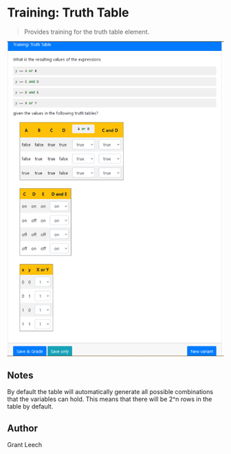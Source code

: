 # Training: Truth Table

> Provides training for the truth table element.

![Demo image of question.](serverFilesQuestion/screenshot0.png)

## Notes
By default the table will automatically generate all possible combinations
that the variables can hold. This means that there will be 2^n rows in the
table by default.

## Author

Grant Leech
